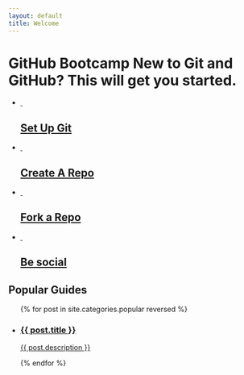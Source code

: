 ```yaml
---
layout: default
title: Welcome
---
```


<div class="bootcamp-help">
  <h1>GitHub Bootcamp <span>New to Git and GitHub? This will get you started.</span>
  </h1>
  <div class="bootcamp-body">
  <ul>
    <li class="setup">
      <a href="http://help.github.com/set-up-git-redirect">
        <div class="image">&nbsp;</div>
        <div class="desc">
          <h2>Set Up Git</h2>
        </div>
      </a>
    </li>
    <li class="create-a-repo">
      <a href="http://help.github.com/create-a-repo">
        <div class="image">&nbsp;</div>
        <div class="desc">
          <h2>Create A Repo</h2>
        </div>
      </a>
    </li>
    <li class="fork-a-repo">
      <a href="http://help.github.com/fork-a-repo">
        <div class="image">&nbsp;</div>
        <div class="desc">
          <h2>Fork a Repo</h2>
        </div>
      </a>
    </li>
    <li class="be-social">
      <a href="http://help.github.com/be-social">
        <div class="image">&nbsp;</div>
        <div class="desc">
          <h2>Be social</h2>
        </div>
      </a>
    </li>
  </ul>
  </div> <!-- /bootcamp-body -->
</div>

<div class="list-module">
  <h2>Popular Guides</h2>
  <div class="list-body">
    <ul>
      {% for post in site.categories.popular reversed %}
        <li>
          <a href="{{ post.url }}" id="{{ cat }}">
            <h3>{{ post.title }}</h3>
            <p>{{ post.description }}</p>
          </a>
        </li>
      {% endfor %}
    </ul>
  </div>
</div>